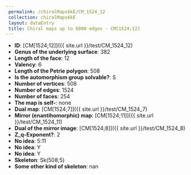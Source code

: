 ```yaml
--- 
 permalink: /chiralMaps6kE/CM_1524_12 
 collection: chiralMaps6kE
 layout: dataEntry
 title: Chiral maps up to 6000 edges - CM[1524;12]
---
```


- **ID**: [CM[1524;12]]({{ site.url }}/test/CM_1524_12)
- **Genus of the underlying surface**: 382
- **Length of the face**: 12
- **Valency**: 6
- **Length of the Petrie polygon**: 508
- **Is the automorphism group solvable?**: S
- **Number of vertices**: 508
- **Number of edges**: 1524
- **Number of faces**: 254
- **The map is self-**: none
- **Dual map**: [CM[1524;7]]({{ site.url }}/test/CM_1524_7)
- **Mirror (enantihomorphic) map**: [CM[1524;11]]({{ site.url }}/test/CM_1524_11)
- **Dual of the mirror image**: [CM[1524;8]]({{ site.url }}/test/CM_1524_8)
- **Z_q-Exponent?**: 2
- **No idea**:  5:11
- **No idea**: Y
- **No idea**: Y
- **Skeleton**: Sk(508;5)
- **Some other kind of skeleton**: nan
